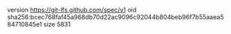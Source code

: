 version https://git-lfs.github.com/spec/v1
oid sha256:bcec768faf45a968db70d22ac9096c92044b804beb96f7b55aaea584710845e1
size 5831
